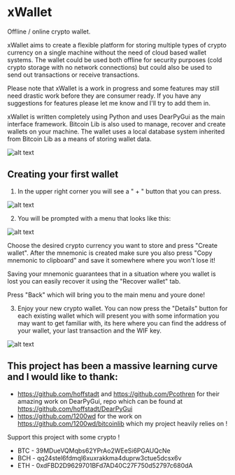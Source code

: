 # xWallet
Offline / online crypto wallet.


xWallet aims to create a flexible platform for storing multiple types of crypto currency on a single machine without the need of cloud based wallet systems. The wallet could be used both offline for security purposes (cold crypto storage with no network connections) but could also be used to send out transactions or receive transactions.

Please note that xWallet is a work in progress and some features may still need drastic work before they are consumer ready. If you have any suggestions for features please let me know and I'll try to add them in. 

xWallet is written completely using Python and uses DearPyGui as the main interface framework. Bitcoin Lib is also used to manage, recover and create wallets on your machine. The wallet uses a local database system inherited from Bitcoin Lib as a means of storing wallet data. 

![alt text](https://i.imgur.com/ePv1coe.png)


## Creating your first wallet


1) In the upper right corner you will see a " + " button that you can press.

![alt text](https://i.imgur.com/1pLBu9F.png)

2) You will be prompted with a menu that looks like this:

![alt text](https://i.imgur.com/NFdU9KM.png)

Choose the desired crypto currency you want to store and press "Create wallet". After the mnemonic is created make sure you also press "Copy mnemonic to clipboard" and save it somewhere where you won't lose it!

Saving your mnemonic guarantees that in a situation where you wallet is lost you can easily recover it using the "Recover wallet" tab.

Press "Back" which will bring you to the main menu and youre done!

3) Enjoy your new crypto wallet. You can now press the "Details" button for each existing wallet which will present you with some information you may want to get familiar with, its here where you can find the address of your wallet, your last transaction and the WIF key.


![alt text](https://i.imgur.com/VP2yLek.png)


## This project has been a massive learning curve and I would like to thank:

- https://github.com/hoffstadt and https://github.com/Pcothren for their amazing work on DearPyGui, repo which can be found at https://github.com/hoffstadt/DearPyGui
- https://github.com/1200wd for the work on https://github.com/1200wd/bitcoinlib which my project heavily relies on !

Support this project with some crypto !

- BTC - 39MDueVQMqbs62YPrAo2WEeSi6PGAUQcNe
- BCH - qq24stel6fdmql6xuxrakkma4duprw3ctue5dcsx6v
- ETH - 0xdFBD2D9629701BFd7AD40C27F750d52797c680dA


